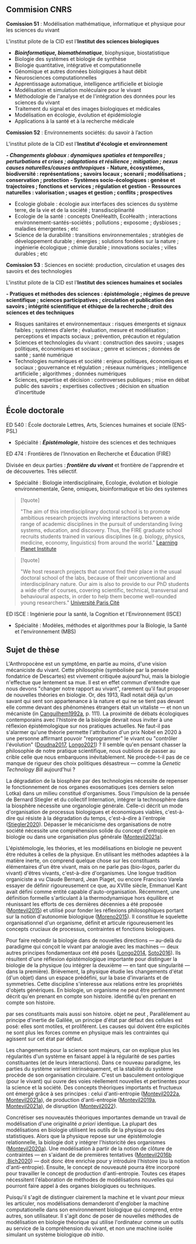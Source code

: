 

## Commision CNRS 

**Comission 51** : Modélisation mathématique, informatique et physique pour les sciences du vivant

L'institut pilote de la CID est l'**Institut des sciences biologiques**

-   ***Bioinformatique, biomathématique***, biophysique, biostatistique
-   Biologie des systèmes et biologie de synthèse
-   Biologie quantitative, intégrative et computationnelle
-   Génomique et autres données biologiques à haut débit
-   Neurosciences computationnelles
-   Apprentissage automatique, intelligence artificielle et biologie
-   Modélisation et simulation moléculaire pour le vivant
-   Méthodologie de l'analyse et de l'intégration des données pour les sciences du vivant
-   Traitement du signal et des images biologiques et médicales
-   Modélisation en écologie, évolution et épidémiologie
-   Applications à la santé et à la recherche médicale

**Comission 52** : Environnements sociétés: du savoir à l’action

L'institut pilote de la CID est l'**Institut d'écologie et environnement**

***-   Changements globaux : dynamiques spatiales et temporelles ; perturbations et crises ; adaptations et résilience ; mitigation ; nexus causes naturelles/causes anthropiques***
**-   Nature, écosystèmes, biodiversité : représentations ; savoirs locaux ; scenarii ; modélisations ; conservation ; protection**
**-   Systèmes socio-écologiques : genèse et trajectoires ; fonctions et services ; régulation et gestion**
**-   Ressources naturelles : valorisation ; usages et gestion ; conflits ; prospectives**
-   Ecologie globale : écologie aux interfaces des sciences du système terre, de la vie et de la société ; transdisciplinarité
-   Ecologie de la santé : concepts OneHealth, EcoHealth ; interactions environnement-santés-sociétés ; pollutions ; exposome ; dysbioses ; maladies émergentes ; etc
-   Science de la durabilité : transitions environnementales ; stratégies de développement durable ; énergies ; solutions fondées sur la nature ; ingénierie écologique ; chimie durable ; innovations sociales ; villes durables ; etc

**Comission 53** : Sciences en société: production, circulation et usages des savoirs et des technologies

L'institut pilote de la CID est l'**Institut des sciences humaines et sociales**

**-   Pratiques et méthodes des sciences : épistémologie ; régimes de preuve scientifique ; sciences participatives ; circulation et publication des savoirs ; intégrité scientifique et éthique de la recherche ; droit des sciences et des techniques**
-   Risques sanitaires et environnementaux : risques émergents et signaux faibles ; systèmes d’alerte ; évaluation, mesure et modélisation ; perceptions et impacts sociaux ; prévention, précaution et régulation
-   Sciences et technologies du vivant : construction des savoirs ; usages politiques, économiques et sociaux ; genre et sciences ; données de santé ; santé numérique
-   Technologies numériques et société : enjeux politiques, économiques et sociaux ; gouvernance et régulation ; réseaux numériques ; intelligence artificielle ; algorithmes ; données numériques
-   Sciences, expertise et décision : controverses publiques ; mise en débat public des savoirs ; expertises collectives ; décision en situation d’incertitude


## École doctorale

ED 540 : École doctorale Lettres, Arts, Sciences humaines et sociale (ENS-PSL)

-  Spécialité : ***Épistémologie***, histoire des sciences et des techniques

ED 474 : Frontières de l’Innovation en Recherche et Éducation (FIRE)

Divisée en deux parties : ***frontière du vivant*** et frontière de l'apprendre et de découvertes. Très sélectif. 

- Spécialité : Biologie interdisciplinaire, Ecologie, évolution et biologie environnementale, Gene, omiques, bioinformatique et bio des systemes

>[!quote]
>
>"The aim of this interdisciplinary doctoral school is to promote ambitious research projects involving interactions between a wide range of academic disciplines in the pursuit of understanding living systems, education, and discovery. Thus, the FIRE graduate school recruits students trained in various disciplines (e.g. biology, physics, medicine, economy, linguistics) from around the world." [Learning Planet Institute](https://phd.learningplanetinstitute.org/en)
>

>[!quote]
>
>"We host research projects that cannot find their place in the usual doctoral school of the labs, because of their unconventional and interdisciplinary nature. Our aim is also to provide to our PhD students a wide offer of courses, covering scientific, technical, transversal and behavioural aspects, in order to help them become well-rounded young researchers." [Université Paris Cité](https://odf.u-paris.fr/fr/offre-de-formation/doctorat-SPD/sciences-technologies-sante-STS/ecole-doctorale-474-frontiere-de-l-innovation-en-recherche-et-education-K6278OZC.html)
>

ED ISCE : Ingénierie pour la santé, la Cognition et l'Environnement (ISCE)

-   Spécialité :  Modèles, méthodes et algorithmes pour la Biologie, la Santé et l'environnement (MBS)


## Sujet de thèse


L'Anthropocène est un symptôme, en partie au moins, d'une vision mécaniciste du vivant. Cette philosophie (symbolisée par la pensée fondatrice de Descartes) est vivement critiquée aujourd'hui, mais la biologie n'effectue que lentement sa mue. Il est en effet commun d'entendre que nous devons "changer notre rapport au vivant", rarement qu'il faut proposer de nouvelles théories en biologie. Or, dès 1913, Radl notait déjà qu'un savant qui sent son appartenance à la nature et qui ne se tient pas devant elle comme devant des phénomènes étrangers était un vitaliste — et non un mécaniste (in [Canguilhem1992a](reference/Canguilhem1992a.md), p. 111). La proximité de débats écologiques contemporains avec l'histoire de la biologie devrait nous inviter à une réflexion épistémologique sur nos pratiques actuelles. Ne faut-il pas s'alarmer qu'une théorie permette l'attribution d'un prix Nobel en 2020 à une personne affirmant pouvoir "reprogrammer" le vivant ou "contrôler l'évolution" ([Doudna2017](reference/Doudna2017.md), [Longo2021](reference/Longo2021.md)) ? Il semble qu'en pensant chasser la philosophie de notre pratique scientifique, nous oublions de passer au crible celle que nous embarquons inévitablement. Ne procède-t-il pas de ce manque de rigueur des choix politiques désastreux — comme la *Genetic Technology Bill* aujourd'hui ?

La dégradation de la biosphère par des technologies nécessite de repenser le fonctionnement de nos organes exosomatiques (ces derniers selon Lotka) dans un milieu constitué d'organismes. Sous l'impulsion de la pensée de Bernard Stiegler et du collectif Internation, intégrer la technosphère dans la biosphère nécessite une organologie générale. Celle-ci décrit un mode d'organisation de processus biologiques et économiques viables, c'est-à-dire qui résiste à la dégradation du temps, c'est-à-dire à l'entropie ([Stiegler2020](reference/Stiegler2020.md)). Dépasser le mécanicisme des organisations de notre société nécessite une compréhension solide du concept d'entropie en biologie ou dans une organisation plus générale ([Montevil2021a](reference/Montevil2021a.md)).

L'épistémologie, les théories, et les modélisations en biologie ne peuvent être réduites à celles de la physique. En utilisant les méthodes adaptées à la matière inerte, on comprend quelque chose sur les constituants élémentaires d'un être vivant, mais on ne parle pas (bio-*logos*, parler du vivant) d'êtres vivants, c'est-à-dire d'organismes. Une longue tradition organiciste a vu Claude Bernard, Jean Piaget, ou encore Francisco Varela essayer de définir rigoureusement ce que, au XVIIIe siècle, Emmanuel Kant avait défini comme entité capable d'auto-organisation. Récemment, une définition formelle s'articulant à la thermodynamique hors équilibre et réunissant les efforts de ces dernières décennies a été proposée ([Montevil2015](reference/Montevil2015.md)) et utilisé pour fonder les réflexions philosophiques portant sur la notion d'autonomie biologique ([Moreno2015](reference/Moreno2015.md)). Il constitue le squelette organisationnel d'un organisme, définit et articule rigoureusement les concepts cruciaux de processus, contraintes et fonctions biologiques.

Pour faire rebondir la biologie dans de nouvelles directions — au-delà du paradigme qui conçoit le vivant par analogie avec les machines — deux autres principes fondamentaux ont été posés ([Longo2014](reference/Longo2014.md), [Soto2016](reference/Soto2016.md)). Ils résultent d'une réflexion épistémologique importante pour distinguer la biologie de la physique (ou intégrer la deuxième — en tant que singularité — dans la première). Brièvement, la physique étudie les changements d'état (d'un objet) dans un espace prédéfini, sur la base d'invariants et de symmetries. Cette discipline s'interesse aux relations entre les propriétés d'objets génériques. En biologie, un organisme ne peut être pertinemment décrit qu'en prenant en compte son histoire. identifié qu'en prenant en compte son histoire. 

par ses constituants mais aussi son histoire.  objet ne peut
,  Parallèlement au principe d'inertie de Galilée, un principe d'état par défaut des cellules est posé: elles sont motiles, et proliférent. Les causes qui doivent être explicités ne sont plus les forces comme en physique mais les contraintes qui agissent sur cet état par défaut. 

Les changements pour la science sont majeurs, car on explique plus les régularités d'un système en faisant appel à la régularité de ses parties constituantes (et de leurs interactions). Dans ce nouveau paradigme, les parties du système varient intrinsèquement, et la stabilité du système procède de son organisation circulaire. C'est un basculement ontologique (pour le vivant) qui ouvre des voies réellement nouvelles et pertinentes pour la science et la société. Des concepts théoriques importants et fructueux ont émergé grâce à ses principes : celui d'anti-entropie ([Montevil2022a](reference/Montevil2022a.md), [Montevil2021a](reference/Montevil2021a.md)), de production d'anti-entropie ([Montevil2019a](reference/Montevil2019a.md), [Montevil2021a](reference/Montevil2021a.md)), de disruption ([Montevil2022](reference/Montevil2022.md)).

Concrétiser ses nouveautés théoriques importantes demande un travail de modélisation d'une originalité *a priori* identique. La plupart des modélisations en biologie utilisent les outils de la physique ou des statistiques. Alors que la physique repose sur une épistémologie relationnelle, la biologie doit y intégrer l'historicité des organismes ([Montevil2020a](reference/Montevil2020a.md)). Une modélisation à partir de la notion de clôture de contraintes — en s'aidant de de premières tentatives ([Montevil2016b](reference/Montevil2016b.md) ,[Bich2020](reference/Bich2020.md)) — doit donc être enrichie pour y introduire l'histoire (ou la notion d'anti-entropie). Ensuite, le concept de nouveauté pourra être incorporé pour travailler le concept de production d'anti-entropie. Toutes ces étapes nécessitent l'élaboration de méthodes de modélisations nouvelles qui pourront faire appel à des organes biologiques ou techniques. 

Puisqu'il s'agit de distinguer clairement la machine et le vivant *pour* mieux les articuler, nos modélisations demanderont d'englober la machine computationelle dans son environnement biologique qui comprend, entre autres, son utilisateur. Il s'agit donc de poser de nouvelles méthodes de modélisation en biologie théorique qui utilise l'ordinateur comme un outils au service de la compréhension du vivant, et non une machine isolée simulant un système biologique *ab initio*. 


